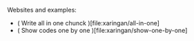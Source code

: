 Websites and examples:

- ( Write all in one chunck )[file:xaringan/all-in-one]
- ( Show codes one by one )[file:xaringan/show-one-by-one]
